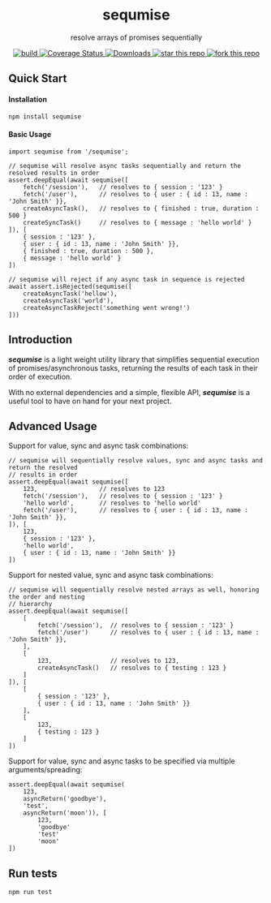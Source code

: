 <h1 align="center">sequmise</h1>
<p align="center">resolve arrays of promises sequentially</p>

<p align="center">
    <a href="https://travis-ci.org/dacredenny/js-sequmise">
        <img src="https://api.travis-ci.org/dacredenny/js-sequmise.svg?branch=master" alt="build">
    </a>
    <a href="https://coveralls.io/github/dacredenny/js-sequmise?branch=master">
        <img src="https://coveralls.io/repos/github/dacredenny/js-sequmise/badge.svg?branch=master" alt="Coverage Status">
    </a>
    <a href="https://www.npmjs.com/package/sequmise">
        <img src="https://img.shields.io/npm/dm/sequmise.svg" alt="Downloads">
    </a>
    <a href="https://github.com/dacredenny/js-sequmise">
        <img src="http://githubbadges.com/star.svg?user=dacredenny&amp;repo=js-sequmise&amp;style=flat" alt="star this repo">
    </a>
    <a href="https://github.com/dacredenny/js-sequmise/fork">
        <img src="http://githubbadges.com/fork.svg?user=dacredenny&amp;repo=js-sequmise&amp;style=flat" alt="fork this repo">
    </a>
</p>

## Quick Start

#### Installation

```
npm install sequmise
```

#### Basic Usage

```
import sequmise from '/sequmise';

// sequmise will resolve async tasks sequentially and return the resolved results in order
assert.deepEqual(await sequmise([
    fetch('/session'),   // resolves to { session : '123' }
    fetch('/user'),      // resolves to { user : { id : 13, name : 'John Smith' }},
    createAsyncTask(),   // resolves to { finished : true, duration : 500 }
    createSyncTask()     // resolves to { message : 'hello world' }
]), [
    { session : '123' },
    { user : { id : 13, name : 'John Smith' }},
    { finished : true, duration : 500 },
    { message : 'hello world' }
])

// sequmise will reject if any async task in sequence is rejected
await assert.isRejected(sequmise([
    createAsyncTask('hellow'),
    createAsyncTask('world'),
    createAsyncTaskReject('something went wrong!')
]))
```

## Introduction

**_sequmise_** is a light weight utility library that simplifies sequential execution of promises/asynchronous tasks, returning the results of each task in their order of execution.

With no external dependencies and a simple, flexible API, **_sequmise_** is a useful tool to have on hand for your next project.

## Advanced Usage

Support for value, sync and async task combinations:

```
// sequmise will sequentially resolve values, sync and async tasks and return the resolved
// results in order
assert.deepEqual(await sequmise([
    123,                 // resolves to 123
    fetch('/session'),   // resolves to { session : '123' }
    'hello world',       // resolves to 'hello world'
    fetch('/user'),      // resolves to { user : { id : 13, name : 'John Smith' }},
]), [
    123,
    { session : '123' },
    'hello world',
    { user : { id : 13, name : 'John Smith' }}
])
```

Support for nested value, sync and async task combinations:

```
// sequmise will sequentially resolve nested arrays as well, honoring the order and nesting
// hierarchy
assert.deepEqual(await sequmise([
    [
        fetch('/session'),  // resolves to { session : '123' }
        fetch('/user')      // resolves to { user : { id : 13, name : 'John Smith' }},
    ],
    [
        123,                // resolves to 123,
        createAsyncTask()   // resolves to { testing : 123 }
    ]
]), [
    [
        { session : '123' },
        { user : { id : 13, name : 'John Smith' }}
    ],
    [
        123,
        { testing : 123 }
    ]
])
```

Support for value, sync and async tasks to be specified via multiple arguments/spreading:

```
assert.deepEqual(await sequmise(
    123,
    asyncReturn('goodbye'),
    'test',
    asyncReturn('moon')), [
        123,
        'goodbye'
        'test'
        'moon'
])
```

## Run tests

```
npm run test
```
